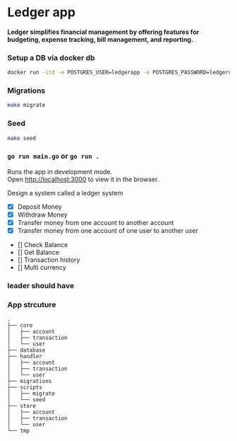 # Ledger app

**Ledger simplifies financial management by offering features for budgeting, expense tracking, bill management, and reporting.**

### Setup a DB via docker db

```sh
docker run -itd -e POSTGRES_USER=ledgerapp -e POSTGRES_PASSWORD=ledgerapp -p 5432:5432  --name postgresql postgres
```

### Migrations

```sh
make migrate
```

### Seed

```sh
make seed
```

### `go run main.go` or `go run .`

Runs the app in development mode.<br>
Open [http://localhost:3000](http://localhost:3000) to view it in the browser.

Design a system called a ledger system

- [x] Deposit Money
- [x] Withdraw Money
- [x] Transfer money from one account to another account
- [x] Transfer money from one account of one user to another user
- [] Check Balance
- [] Get Balance
- [] Transaction history
- [] Multi currency

### leader should have

### App strcuture

```
.
├── core
│   ├── account
│   ├── transaction
│   └── user
├── database
├── handler
│   ├── account
│   ├── transaction
│   └── user
├── migrations
├── scripts
│   ├── migrate
│   └── seed
├── store
│   ├── account
│   ├── transaction
│   └── user
└── tmp

```
